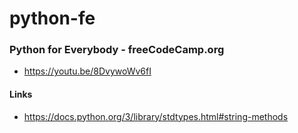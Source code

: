 # python-fe
### Python for Everybody - freeCodeCamp.org
- https://youtu.be/8DvywoWv6fI

#### Links
- https://docs.python.org/3/library/stdtypes.html#string-methods
